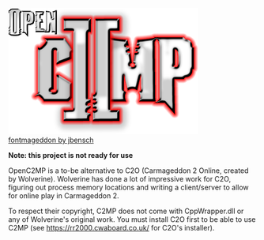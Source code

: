 ![OpenC2MP](Other/logo_nobg_small_softshadow.png)  
[fontmageddon by jbensch](https://fonts2u.com/fontmageddon.font)

**Note: this project is not ready for use**

OpenC2MP is a to-be alternative to C2O (Carmageddon 2 Online, created by Wolverine). Wolverine has done a lot of impressive work for C2O, figuring out process memory locations and writing a client/server to allow for online play in Carmageddon 2.

To respect their copyright, C2MP does not come with CppWrapper.dll or any of Wolverine's original work. You must install C2O first to be able to use C2MP (see https://rr2000.cwaboard.co.uk/ for C2O's installer).